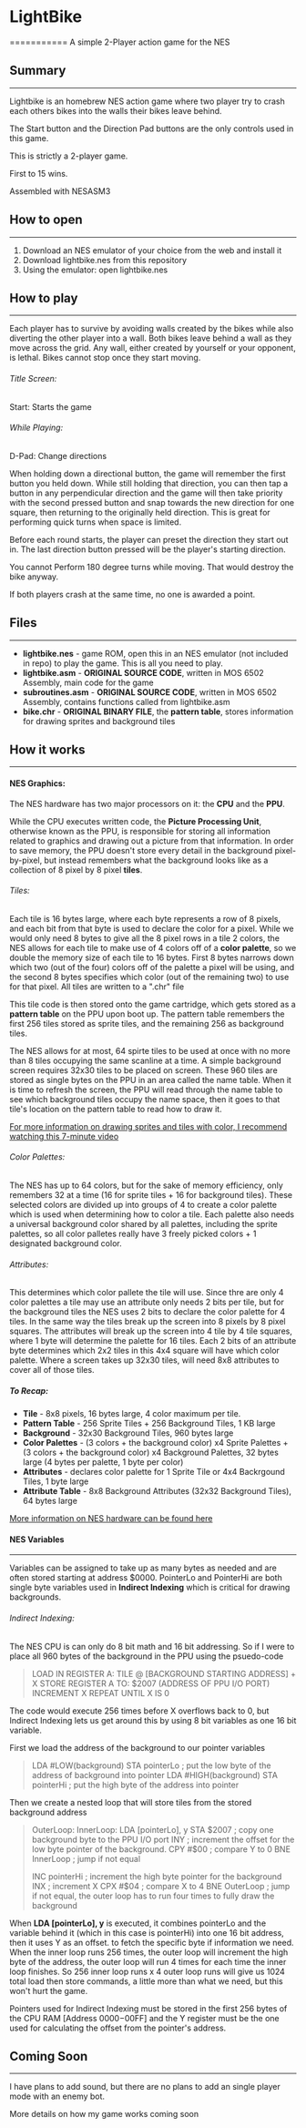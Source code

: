 # LightBike
===========
A simple 2-Player action game for the NES


## Summary
-----------

Lightbike is an homebrew NES action game where two player try to crash each others bikes into the walls their bikes leave behind.

The Start button and the Direction Pad buttons are the only controls used in this game.

This is strictly a 2-player game.

First to 15 wins.


Assembled with NESASM3

## How to open
--------------

1. Download an NES emulator of your choice from the web and install it
2. Download lightbike.nes from this repository
3. Using the emulator: open lightbike.nes


## How to play
--------------

Each player has to survive by avoiding walls created by the bikes while also diverting the other player into a wall.  Both bikes leave behind a wall as they move across the grid.  Any wall, either created by yourself or your opponent, is lethal. Bikes cannot stop once they start moving.

###### Title Screen:

Start: Starts the game

###### While Playing:

D-Pad: Change directions

When holding down a directional button, the game will remember the first button you held down.  While still holding that direction, you can then tap a button in any perpendicular direction and the game will then take priority with the second pressed button and snap towards the new direction for one square, then returning to the originally held direction.  This is great for performing quick turns when space is limited. 

Before each round starts, the player can preset the direction they start out in.  The last direction button pressed will be the player's starting direction.

You cannot Perform 180 degree turns while moving.  That would destroy the bike anyway.

If both players crash at the same time, no one is awarded a point.

## Files
---------

* **lightbike.nes**   - game ROM, open this in an NES emulator (not included in repo) to play the game.  This is all you need to play.
* **lightbike.asm**   - **ORIGINAL SOURCE CODE**, written in MOS 6502 Assembly, main code for the game
* **subroutines.asm** - **ORIGINAL SOURCE CODE**, written in MOS 6502 Assembly, contains functions called from lightbike.asm
* **bike.chr**        - **ORIGINAL BINARY FILE**, the **pattern table**, stores information for drawing sprites and background tiles


## How it works
---------------

#### NES Graphics:

The NES hardware has two major processors on it: the **CPU** and the **PPU**.

While the CPU executes written code, the **Picture Processing Unit**, otherwise known as the PPU, is responsible for storing all information related to graphics and drawing out a picture from that information.  In order to save memory, the PPU doesn't store every detail in the background pixel-by-pixel, but instead remembers what the background looks like as a collection of 8 pixel by 8 pixel **tiles**.

###### Tiles:

Each tile is 16 bytes large, where each byte represents a row of 8 pixels, and each bit from that byte is used to declare the color for a pixel.  While we would only need 8 bytes to give all the 8 pixel rows in a tile 2 colors, the NES allows for each tile to make use of 4 colors off of a **color palette**, so we double the memory size of each tile to 16 bytes. First 8 bytes narrows down which two (out of the four) colors off of the palette a pixel will be using, and the second 8 bytes specifies which color (out of the remaining two) to use for that pixel.  All tiles are written to a ".chr" file

This tile code is then stored onto the game cartridge, which gets stored as a **pattern table** on the PPU upon boot up.  The pattern table remembers the first 256 tiles stored as sprite tiles, and the remaining 256 as background tiles.

The NES allows for at most, 64 spirte tiles to be used at once with no more than 8 tiles occupying the same scanline at a time.  A simple background screen requires 32x30 tiles to be placed on screen.  These 960 tiles are stored as single bytes on the PPU in an area called the name table.  When it is time to refresh the screen, the PPU will read through the name table to see which background tiles occupy the name space, then it goes to that tile's location on the pattern table to read how to draw it.

[For more information on drawing sprites and tiles with color, I recommend watching this 7-minute video](https://www.youtube.com/watch?v=Tfh0ytz8S0k)

###### Color Palettes:

The NES has up to 64 colors, but for the sake of memory efficiency, only remembers 32 at a time (16 for sprite tiles + 16 for background tiles).  These selected colors are divided up into groups of 4 to create a color palette which is used when determining how to color a tile.  Each palette also needs a universal background color shared by all palettes, including the sprite palettes, so all color palletes really have 3 freely picked colors + 1 designated background color.

###### Attributes:

This determines which color pallete the tile will use.  Since thre are only 4 color palettes a tile may use an attribute only needs 2 bits per tile, but for the background tiles the NES uses 2 bits to declare the color palette for 4 tiles.  In the same way the tiles break up the screen into 8 pixels by 8 pixel squares.  The attributes will break up the screen into 4 tile by 4 tile squares, where 1 byte will determine the palette for 16 tiles.  Each 2 bits of an attribute byte determines which 2x2 tiles in this 4x4 square will have which color palette.  Where a screen takes up 32x30 tiles, will need 8x8 attributes to cover all of those tiles.


##### To Recap:

* **Tile** - 8x8 pixels, 16 bytes large, 4 color maximum per tile.
* **Pattern Table** - 256 Sprite Tiles + 256 Background Tiles, 1 KB large
* **Background** - 32x30 Background Tiles, 960 bytes large
* **Color Palettes** - (3 colors + the background color) x4 Sprite Palettes + (3 colors + the background color) x4 Background Palettes, 32 bytes large (4 bytes per palette, 1 byte per color)
* **Attributes** - declares color palette for 1 Sprite Tile or 4x4 Backrgound Tiles, 1 byte large
* **Attribute Table** - 8x8 Background Attributes (32x32 Background Tiles), 64 bytes large

[More information on NES hardware can be found here](http://nintendoage.com/forum/messageview.cfm?catid=22&threadid=4291)

#### NES Variables
------------------

Variables can be assigned to take up as many bytes as needed and are often stored starting at address $0000.  PointerLo and PointerHi are both single byte variables used in **Indirect Indexing** which is critical for drawing backgrounds.


###### Indirect Indexing:

The NES CPU is can only do 8 bit math and 16 bit addressing.  So if I were to place all 960 bytes of the background in the PPU using the psuedo-code

> LOAD IN REGISTER A: TILE @ [BACKGROUND STARTING ADDRESS] + X
> STORE REGISTER A TO: $2007 (ADDRESS OF PPU I/O PORT)
> INCREMENT X
> REPEAT UNTIL X IS 0

The code would execute 256 times before X overflows back to 0, but Indirect Indexing lets us get around this by using 8 bit variables as one 16 bit variable.

First we load the address of the background to our pointer variables

>  LDA #LOW(background)
>  STA pointerLo            ; put the low byte of the address of background into pointer
>  LDA #HIGH(background)
>  STA pointerHi            ; put the high byte of the address into pointer

Then we create a nested loop that will store tiles from the stored background address

> OuterLoop:
> InnerLoop:
>   LDA [pointerLo], y
>   STA $2007                ; copy one background byte to the PPU I/O port
>   INY                      ; increment the offset for the low byte pointer of the background.
>   CPY #$00                 ; compare Y to 0
>   BNE InnerLoop            ; jump if not equal
>
>   INC pointerHi            ; increment the high byte pointer for the background
>   INX                      ; increment X
>   CPX #$04                 ; compare X to 4
>   BNE OuterLoop            ; jump if not equal, the outer loop has to run four times to fully draw the background

When **LDA [pointerLo], y** is executed, it combines pointerLo and the variable behind it (which in this case is pointerHi) into one 16 bit address, then it uses Y as an offset. to fetch the specific byte if information we need.  When the inner loop runs 256 times, the outer loop will increment the high byte of the address, the outer loop will run 4 times for each time the inner loop finishes.  So 256 inner loop runs x 4 outer loop runs will give us 1024 total load then store commands, a little more than what we need, but this won't hurt the game.

Pointers used for Indirect Indexing must be stored in the first 256 bytes of the CPU RAM [Address $0000 -$00FF] and the Y register must be the one used for calculating the offset from the pointer's address.


## Coming Soon
-----------------

I have plans to add sound, but there are no plans to add an single player mode with an enemy bot.

More details on how my game works coming soon
